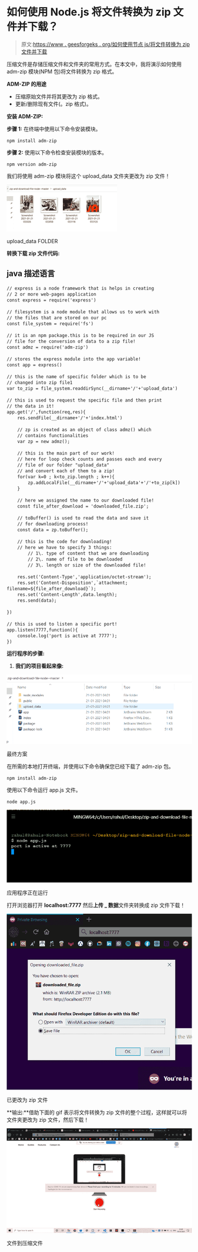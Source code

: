 # 如何使用 Node.js 将文件转换为 zip 文件并下载？

> 原文:[https://www . geesforgeks . org/如何使用节点 js/将文件转换为 zip 文件并下载](https://www.geeksforgeeks.org/how-to-convert-a-file-to-zip-file-and-download-it-using-node-js/)

压缩文件是存储压缩文件和文件夹的常用方式。在本文中，我将演示如何使用 adm-zip 模块(NPM 包)将文件转换为 zip 格式。

**ADM-ZIP 的用途**

*   压缩原始文件并将其更改为 zip 格式。
*   更新/删除现有文件(。zip 格式)。

**安装 ADM-ZIP:**

**步骤 1:** 在终端中使用以下命令安装模块。

```
npm install adm-zip
```

**步骤 2:** 使用以下命令检查安装模块的版本。

```
npm version adm-zip
```

我们将使用 adm-zip 模块将这个 upload_data 文件夹更改为 zip 文件！

![](img/81e08bca3f4f352f0b9d12ba729c33b0.png)

upload_data FOLDER

**转换下载 zip 文件代码:**

## java 描述语言

```
// express is a node framework that is helps in creating
// 2 or more web-pages application
const express = require('express')

// filesystem is a node module that allows us to work with
// the files that are stored on our pc
const file_system = require('fs')

// it is an npm package.this is to be required in our JS 
// file for the conversion of data to a zip file!
const admz = require('adm-zip')

// stores the express module into the app variable!
const app = express()

// this is the name of specific folder which is to be 
// changed into zip file1
var to_zip = file_system.readdirSync(__dirname+'/'+'upload_data')

// this is used to request the specific file and then print 
// the data in it!
app.get('/',function(req,res){
    res.sendFile(__dirname+'/'+'index.html')

    // zp is created as an object of class admz() which 
    // contains functionalities
    var zp = new admz();

    // this is the main part of our work!
    // here for loop check counts and passes each and every 
    // file of our folder "upload_data"
    // and convert each of them to a zip!
    for(var k=0 ; k<to_zip.length ; k++){
        zp.addLocalFile(__dirname+'/'+'upload_data'+'/'+to_zip[k])
    }

    // here we assigned the name to our downloaded file!
    const file_after_download = 'downloaded_file.zip';

    // toBuffer() is used to read the data and save it
    // for downloading process!
    const data = zp.toBuffer();

    // this is the code for downloading!
    // here we have to specify 3 things:
        // 1\. type of content that we are downloading
        // 2\. name of file to be downloaded
        // 3\. length or size of the downloaded file!

    res.set('Content-Type','application/octet-stream');
    res.set('Content-Disposition',`attachment; filename=${file_after_download}`);
    res.set('Content-Length',data.length);
    res.send(data);

})

// this is used to listen a specific port!
app.listen(7777,function(){
    console.log('port is active at 7777');
})
```

**运行程序的步骤:**

1.  **我们的项目看起来像:**

![](img/77d50f55e2c062f65b0f73c383faaf84.png)

最终方案

在所需的本地打开终端，并使用以下命令确保您已经下载了 adm-zip 包。

```
npm install adm-zip
```

使用以下命令运行 app.js 文件。

```
node app.js
```

![](img/f4de183c4e3ccf8348acb5c412aaa302.png)

应用程序正在运行

打开浏览器打开 **localhost:7777** 然后**上传 _ 数据**文件夹转换成 zip 文件下载！

![](img/58ba885f8be9fea58dd6948e9431f5f0.png)

已更改为 zip 文件

**输出:**借助下面的 gif 表示将文件转换为 zip 文件的整个过程，这样就可以将文件夹更改为 zip 文件，然后下载！

![](img/998c5101d718dc9f5d59320617ee47ed.png)

文件到压缩文件